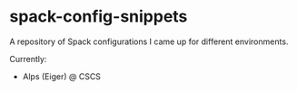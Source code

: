 # spack-config-snippets

A repository of Spack configurations I came up for different environments.

Currently:

* Alps (Eiger) @ CSCS
